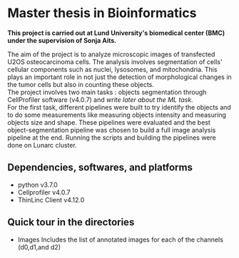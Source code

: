 # Master thesis in Bioinformatics
**This project is carried out at Lund University's biomedical center (BMC) under the supervision of Sonja Aits.**

The aim of the project is to analyze microscopic images of transfected U2OS osteocarcinoma cells. The analysis involves segmentation of cells' cellular components such as nuclei, lysosomes, and mitochondria. This plays an important role in not just the detection of morphological changes in the tumor cells but also in counting these objects. <br>
The project involves two main tasks : objects segmentation through CellProfiler software (v4.0.7) and *write later about the ML task*. <br> 
For the first task, different pipelines were built to try identify the objects and to do some measurements like measuring objects intensity and measuring objects size and shape. These pipelines were evaluated and the best object-segmentation pipeline was chosen to build a full image analysis pipeline at the end. Running the scripts and building the pipelines were done on Lunarc cluster.

## Dependencies, softwares, and platforms
* python v3.7.0
* Cellprofiler v4.0.7
* ThinLinc Client v4.12.0

## Quick tour in the directories
* Images
Includes the list of annotated images for each of the channels (d0,d1,and d2)
